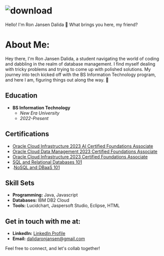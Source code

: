 



# ![download](https://github.com/rnmc981/RonDalida/assets/99196862/43ca1d68-783f-4c8d-b80d-a67415cdafdb)

Hello! I'm Ron Jansen Dalida 👋 
What brings you here, my friend?

# About Me:

Hey there, I'm Ron Jansen Dalida, a student navigating the world of coding and dabbling in the realm of database management. I find myself dealing with tricky problems and trying to come up with polished solutions. My journey into tech kicked off with the BS Information Technology program, and here I am, figuring things out along the way. 🚀

## Education

- **BS Information Technology**
  - *New Era University*
  - *2022-Present*

## Certifications

- [Oracle Cloud Infrastructure 2023 AI Certified Foundations Associate](https://catalog-education.oracle.com/pls/certview/sharebadge?id=AA93B30CEAA887D5871BBBFD46B84BEC30C0235024D553F79D4DA463218B5225&fbclid=IwAR1h2-DaJ_k1hEOwgrbgaqeLpsQLZ_tvQb4Aw5PRoeGPO5zzPA2p6o694sY1)
- [Oracle Cloud Data Management 2023 Certified Foundations Associate](https://catalog-education.oracle.com/pls/certview/sharebadge?id=BE88B2AAFE44B4133AEAA093BF2880969E3D7BFC90C817F758B590FE4878E8F1&fbclid=IwAR1y3v_-eXIEPx53ML-FmNyKYVLhKT-La0fg3yLGniahHV4Kq_3di7iAU0A2)
- [Oracle Cloud Infrastructure 2023 Certified Foundations Associate](https://catalog-education.oracle.com/pls/certview/sharebadge?id=0DACB7C9E17E53658D324213AE551DA472BF5BD62C93E12968F4E30B8137347D&fbclid=IwAR1we_a2GtpEJ9AwhCPaS4IHnKpgCHvdl-9wV47PjXPdjwl4EY7pDK-z858)
- [SQL and Relational Databases 101](https://courses.cognitiveclass.ai/certificates/b9431ce255b54a128f91834932e95d1a)
- .[NoSQL and DBaaS 101](https://courses.cognitiveclass.ai/certificates/a29ae0e4a4344c9e8a6953f2b850e722)

## Skill Sets

- **Programming:** Java, Javascript
- **Databases:** IBM DB2 Cloud
- **Tools:** Lucidchart, Jaspersoft Studio, Eclipse, HTML

## Get in touch with me at:

- **LinkedIn:** [LinkedIn Profile](https://www.linkedin.com/in/ron-jansen-dalida-4117892a2/)
- **Email:** dalidaronjansen@gmail.com

 Feel free to connect, and let's collab together! 

